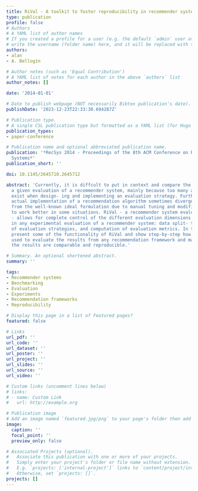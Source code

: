 ```yaml
---
title: RiVal - A toolkit to foster reproducibility in recommender system evaluation
type: publication 
profile: false
# Authors
# A YAML list of author names
# If you created a profile for a user (e.g. the default `admin` user at `content/authors/admin/`), 
# write the username (folder name) here, and it will be replaced with their full name and linked to their profile.
authors:
- alan
- A. Bellogín

# Author notes (such as 'Equal Contribution')
# A YAML list of notes for each author in the above `authors` list
author_notes: []

date: '2014-01-01'

# Date to publish webpage (NOT necessarily Bibtex publication's date).
publishDate: '2023-12-23T22:33:30.694287Z'

# Publication type.
# A single CSL publication type but formatted as a YAML list (for Hugo requirements).
publication_types:
- paper-conference

# Publication name and optional abbreviated publication name.
publication: '*RecSys 2014 - Proceedings of the 8th ACM Conference on Recommender
  Systems*'
publication_short: ''

doi: 10.1145/2645710.2645712

abstract: 'Currently, it is diffcult to put in context and compare the results from
  a given evaluation of a recommender system, mainly because too many alternatives
  exist when design- ing and implementing an evaluation strategy. Furthermore, the
  actual implementation of a recommendation algorithm sometimes diverges considerably
  from the well-known ideal formulation due to manual tuning and modifications observed
  to work better in some situations. RiVal - a recommender system evaluation toolkit
  - allows for complete control of the different evaluation dimensions that take place
  in any experimental evaluation of a recommender system: data split- ting, definition
  of evaluation strategies, and computation of evaluation metrics. In this demo we
  present some of the functionality of RiVal and show step-by-step how RiVal can be
  used to evaluate the results from any recommendation framework and make sure that
  the results are comparable and reproducible.'

# Summary. An optional shortened abstract.
summary: ''

tags:
- Recommender systems
- Benchmarking
- Evaluation
- Experiments
- Recommendation frameworks
- Reproducibility

# Display this page in a list of Featured pages?
featured: false

# Links
url_pdf: ''
url_code: ''
url_dataset: ''
url_poster: ''
url_project: ''
url_slides: ''
url_source: ''
url_video: ''

# Custom links (uncomment lines below)
# links:
# - name: Custom Link
#   url: http://example.org

# Publication image
# Add an image named `featured.jpg/png` to your page's folder then add a caption below.
image:
  caption: ''
  focal_point: ''
  preview_only: false

# Associated Projects (optional).
#   Associate this publication with one or more of your projects.
#   Simply enter your project's folder or file name without extension.
#   E.g. `projects: ['internal-project']` links to `content/project/internal-project/index.md`.
#   Otherwise, set `projects: []`.
projects: []
---
```



